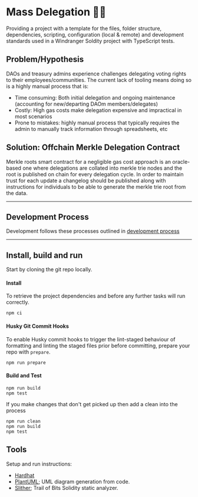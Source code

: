 # Mass Delegation 🎩👒

Providing a project with a template for the files, folder structure, dependencies, scripting, configuration (local & remote) and development standards used in a Windranger Soldity project with TypeScript tests.

## Problem/Hypothesis

DAOs and treasury admins experience challenges delegating voting rights to their employees/communities. The current lack of tooling means doing so is a highly manual process that is:

- Time consuming: Both initial delegation and ongoing maintenance (accounting for new/departing DAOm members/delegates)
- Costly: High gas costs make delegation expensive and impractical in most scenarios
- Prone to mistakes: highly manual process that typically requires the admin to manually track information through spreadsheets, etc

## Solution: Offchain Merkle Delegation Contract

Merkle roots smart contract for a negligible gas cost approach is an oracle-based one where delegations are collated into merkle trie nodes and the root is published on chain for every delegation cycle. In order to maintain trust for each update a changelog should be published along with instructions for individuals to be able to generate the merkle trie root from the data.

---

## Development Process

Development follows these processes outlined in [development process](docs/development_process.md)

---

## Install, build and run

Start by cloning the git repo locally.

#### Install

To retrieve the project dependencies and before any further tasks will run correctly.

```shell
npm ci
```

#### Husky Git Commit Hooks

To enable Husky commit hooks to trigger the lint-staged behaviour of formatting and linting the staged files prior
before committing, prepare your repo with `prepare`.

```shell
npm run prepare
```

#### Build and Test

```shell
npm run build
npm test
```

If you make changes that don't get picked up then add a clean into the process

```shell
npm run clean
npm run build
npm test
```

## Tools

Setup and run instructions:

- [Hardhat](./docs/tools/hardhat.md)
- [PlantUML](./docs/tools/plantuml.md); UML diagram generation from code.
- [Slither](./docs/tools/slither.md); Trail of Bits Solidity static analyzer.
